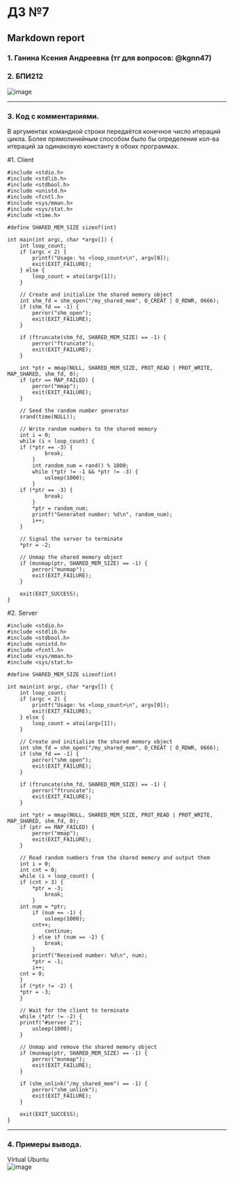 #  ДЗ №7 #
## Markdown report <br> ##

### 1. Ганина Ксения Андреевна (тг для вопросов: @kgnn47) <br> ###
### 2. БПИ212 <br> ###

![image](https://user-images.githubusercontent.com/114473740/222980531-2fa4c553-29e6-48e3-add5-98e4d8bdfa9e.png)
________________________

### 3. Код с комментариями. <br> ###

В аргументах командной строки передаётся конечное число итераций цикла. Более прямолинейным способом было бы определение кол-ва итераций за одинаковую константу в обоих программах.

#1. Client

```с
#include <stdio.h>
#include <stdlib.h>
#include <stdbool.h>
#include <unistd.h>
#include <fcntl.h>
#include <sys/mman.h>
#include <sys/stat.h>
#include <time.h>

#define SHARED_MEM_SIZE sizeof(int)

int main(int argc, char *argv[]) {
    int loop_count;
    if (argc < 2) {
        printf("Usage: %s <loop_count>\n", argv[0]);
        exit(EXIT_FAILURE);
    } else {
        loop_count = atoi(argv[1]);
    }

    // Create and initialize the shared memory object
    int shm_fd = shm_open("/my_shared_mem", O_CREAT | O_RDWR, 0666);
    if (shm_fd == -1) {
        perror("shm_open");
        exit(EXIT_FAILURE);
    }

    if (ftruncate(shm_fd, SHARED_MEM_SIZE) == -1) {
        perror("ftruncate");
        exit(EXIT_FAILURE);
    }

    int *ptr = mmap(NULL, SHARED_MEM_SIZE, PROT_READ | PROT_WRITE, MAP_SHARED, shm_fd, 0);
    if (ptr == MAP_FAILED) {
        perror("mmap");
        exit(EXIT_FAILURE);
    }

    // Seed the random number generator
    srand(time(NULL));

    // Write random numbers to the shared memory
    int i = 0;
    while (i < loop_count) {
	if (*ptr == -3) {
            break;
        }
        int random_num = rand() % 1000;
        while (*ptr != -1 && *ptr != -3) {
            usleep(1000);
        }
	if (*ptr == -3) {
            break;
        }
        *ptr = random_num;
        printf("Generated number: %d\n", random_num);
        i++;
    }

    // Signal the server to terminate
    *ptr = -2;

    // Unmap the shared memory object
    if (munmap(ptr, SHARED_MEM_SIZE) == -1) {
        perror("munmap");
        exit(EXIT_FAILURE);
    }

    exit(EXIT_SUCCESS);
}

```

#2. Server

```с
#include <stdio.h>
#include <stdlib.h>
#include <stdbool.h>
#include <unistd.h>
#include <fcntl.h>
#include <sys/mman.h>
#include <sys/stat.h>

#define SHARED_MEM_SIZE sizeof(int)

int main(int argc, char *argv[]) {
    int loop_count;
    if (argc < 2) {
        printf("Usage: %s <loop_count>\n", argv[0]);
        exit(EXIT_FAILURE);
    } else {
        loop_count = atoi(argv[1]);
    }

    // Create and initialize the shared memory object
    int shm_fd = shm_open("/my_shared_mem", O_CREAT | O_RDWR, 0666);
    if (shm_fd == -1) {
        perror("shm_open");
        exit(EXIT_FAILURE);
    }

    if (ftruncate(shm_fd, SHARED_MEM_SIZE) == -1) {
        perror("ftruncate");
        exit(EXIT_FAILURE);
    }

    int *ptr = mmap(NULL, SHARED_MEM_SIZE, PROT_READ | PROT_WRITE, MAP_SHARED, shm_fd, 0);
    if (ptr == MAP_FAILED) {
        perror("mmap");
        exit(EXIT_FAILURE);
    }

    // Read random numbers from the shared memory and output them
    int i = 0;
    int cnt = 0;
    while (i < loop_count) {
	if (cnt > 3) {
	    *ptr = -3;
            break;
        }
	int num = *ptr;
        if (num == -1) {
            usleep(1000);
	    cnt++;
            continue;
        } else if (num == -2) {
            break;
        }
        printf("Received number: %d\n", num);
        *ptr = -1;
        i++;
	cnt = 0;
    }
    if (*ptr != -2) {
	*ptr = -3;
    }

    // Wait for the client to terminate
    while (*ptr != -2) {
	printf("#server 2");
        usleep(1000);
    }

    // Unmap and remove the shared memory object
    if (munmap(ptr, SHARED_MEM_SIZE) == -1) {
        perror("munmap");
        exit(EXIT_FAILURE);
    }

    if (shm_unlink("/my_shared_mem") == -1) {
        perror("shm_unlink");
        exit(EXIT_FAILURE);
    }

    exit(EXIT_SUCCESS);
}

```
________________________

### 4. Примеры вывода. <br> ###

Virtual Ubuntu <br>
![image](https://user-images.githubusercontent.com/114473740/222986764-c657bf53-2a21-4a5b-9271-51e4b0823986.png)



